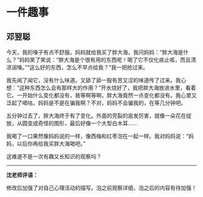 # 一件趣事 #

## 邓翌聪 ##

今天，我的嗓子有点不舒服。妈妈就给我买了胖大海，我问妈妈：“胖大海是什么？”妈妈笑了笑说：“胖大海是个很有用的东西呢！喝了它不仅化痰止咳，而且清凉润嗓。”“这么好的东西，怎么不早点给我？”我一把抢过来。

我先闻了闻它，没有什么味道。又舔了舔一股有苦又涩的味道传了过来。我心想：“这种东西怎么会有那样大的作用？”开水烧好了，我把胖大海放进水里，看着它。一开始什么变化都没有，我等啊等啊，胖大海竟然一点变化都没有。我心里又泛起了嘀咕，妈妈是不是在骗我啊？不对，妈妈不会骗我的，在等几分钟吧。

五分钟过去了，胖大海终于有了变化。外面的壳裂的逾发厉害，就像一朵花在绽放，从圆变成奇怪的图形，最后好像一个大型白木耳……

我喝了一口果然像妈妈说的一样，像西梅和红枣泡在一起一样。我对妈妈说：“妈妈，以后你再给我买胖大海喝吧。”

这难道不是一次有趣又长知识的观察吗？

-------------------------------------

**沈老师评语：**

修改后加强了对自己心理活动的描写。泡之前观察详细，泡之后的内容有待加强！

